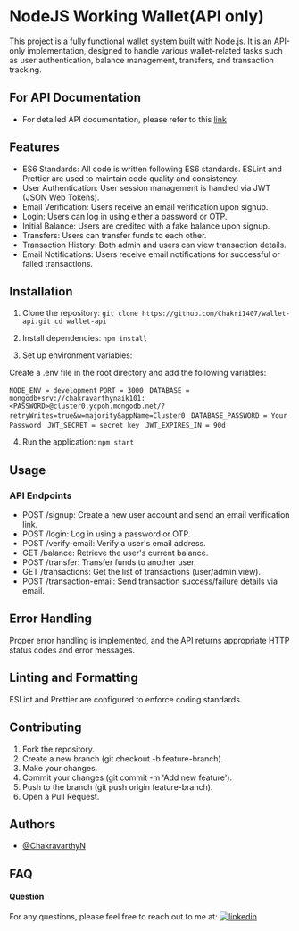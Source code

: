 
# NodeJS Working Wallet(API only)
This project is a fully functional wallet system built with Node.js. It is an API-only implementation, designed to handle various wallet-related tasks such as user authentication, balance management, transfers, and transaction tracking.

## For API Documentation 
- For detailed API documentation, please refer to this [link](https://documenter.getpostman.com/view/37564538/2sAXjRXA3J#3bb67c56-26d6-46d5-8bee-bd31433ce0e1)

## Features

- ES6 Standards: All code is written following ES6 standards. ESLint and Prettier are used to maintain code quality and consistency.
- User Authentication: User session management is handled via JWT (JSON Web Tokens).
- Email Verification: Users receive an email verification upon signup.
- Login: Users can log in using either a password or OTP.
- Initial Balance: Users are credited with a fake balance upon signup.
- Transfers: Users can transfer funds to each other.
- Transaction History: Both admin and users can view transaction details.
- Email Notifications: Users receive email notifications for successful or failed transactions.

## Installation

1. Clone the repository:
``git clone https://github.com/Chakri1407/wallet-api.git
 cd wallet-api `` 

2. Install dependencies:
`` npm install `` 
3. Set up environment variables:

Create a .env file in the root directory and add the following variables:

`` NODE_ENV = development ``
``PORT = 3000 ``
``DATABASE = mongodb+srv://chakravarthynaik101:<PASSWORD>@cluster0.ycpoh.mongodb.net/?retryWrites=true&w=majority&appName=Cluster0 ``
``DATABASE_PASSWORD = Your Password ``
``JWT_SECRET = secret key ``
``JWT_EXPIRES_IN = 90d ``

4. Run the application:
`` npm start ``

## Usage

### API Endpoints
- POST /signup: Create a new user account and send an email verification link.
- POST /login: Log in using a password or OTP.
- POST /verify-email: Verify a user's email address.
- GET /balance: Retrieve the user's current balance.
- POST /transfer: Transfer funds to another user.
- GET /transactions: Get the list of transactions (user/admin view).
- POST /transaction-email: Send transaction success/failure details via email.

## Error Handling

Proper error handling is implemented, and the API returns appropriate HTTP status codes and error messages.

## Linting and Formatting
ESLint and Prettier are configured to enforce coding standards.

## Contributing
1. Fork the repository.
2. Create a new branch (git checkout -b feature-branch).
3. Make your changes.
4. Commit your changes (git commit -m 'Add new feature').
5. Push to the branch (git push origin feature-branch).
6. Open a Pull Request.
## Authors

- [@ChakravarthyN](https://github.com/Chakri1407)


## FAQ

#### Question 
For any questions, please feel free to reach out to me at: [![linkedin](https://img.shields.io/badge/linkedin-0A66C2?style=for-the-badge&logo=linkedin&logoColor=white)](https://www.linkedin.com/in/chakravarthy-naik-9626bb1ba/)


